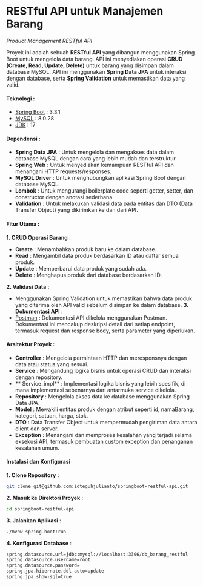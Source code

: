 # RESTful API untuk Manajemen Barang
_Product Management RESTful API_

Proyek ini adalah sebuah **RESTful API** yang dibangun menggunakan Spring Boot untuk mengelola data barang. API ini menyediakan operasi **CRUD (Create, Read, Update, Delete)** untuk barang yang disimpan dalam database MySQL. API ini menggunakan **Spring Data JPA** untuk interaksi dengan database, serta **Spring Validation** untuk memastikan data yang valid.

#### Teknologi :
- [Spring Boot](https://docs.spring.io/spring-boot/api/java/index.html) : 3.3.1
- [MySQL](https://downloads.mysql.com/archives/get/p/25/file/mysql-installer-community-8.0.28.0.msi) : 8.0.28
- [JDK](https://download.oracle.com/java/17/latest/jdk-17_windows-x64_bin.exe) : 17

#### Dependensi :
- **Spring Data JPA** : Untuk mengelola dan mengakses data dalam database MySQL dengan cara yang lebih mudah dan terstruktur.
- **Spring Web** : Untuk menyediakan kemampuan RESTful API dan menangani HTTP requests/responses.
- **MySQL Driver** : Untuk menghubungkan aplikasi Spring Boot dengan database MySQL.
- **Lombok** : Untuk mengurangi boilerplate code seperti getter, setter, dan constructor dengan anotasi sederhana.
- **Validation** : Untuk melakukan validasi data pada entitas dan DTO (Data Transfer Object) yang dikirimkan ke dan dari API.

#### Fitur Utama :
**1. CRUD Operasi Barang** :
- **Create** : Menambahkan produk baru ke dalam database.
- **Read** : Mengambil data produk berdasarkan ID atau daftar semua produk.
- **Update** : Memperbarui data produk yang sudah ada.
- **Delete** : Menghapus produk dari database berdasarkan ID.

**2. Validasi Data** :
- Menggunakan Spring Validation untuk memastikan bahwa data produk yang diterima oleh API valid sebelum disimpan ke dalam database.
**3. Dokumentasi API** :
- [Postman](https://documenter.getpostman.com/view/36968160/2sA3kUF1oE) : Dokumentasi API dikelola menggunakan Postman. Dokumentasi ini mencakup deskripsi detail dari setiap endpoint, termasuk request dan response body, serta parameter yang diperlukan.

#### Arsitektur Proyek :
- **Controller** : Mengelola permintaan HTTP dan meresponsnya dengan data atau status yang sesuai.
- **Service** : Mengandung logika bisnis untuk operasi CRUD dan interaksi dengan repository.
- ** Service_impl** : Implementasi logika bisnis yang lebih spesifik, di mana implementasi sebenarnya dari antarmuka service dikelola.
- **Repository** : Mengelola akses data ke database menggunakan Spring Data JPA.
- **Model** : Mewakili entitas produk dengan atribut seperti id, namaBarang, kategori, satuan, harga, stok.
- **DTO** : Data Transfer Object untuk mempermudah pengiriman data antara client dan server.
- **Exception** : Menangani dan memproses kesalahan yang terjadi selama eksekusi API, termasuk pembuatan custom exception dan penanganan kesalahan umum.

#### Instalasi dan Konfigurasi

**1. Clone Repository** :
```sh
git clone git@github.com:idteguhjulianto/springboot-restful-api.git
```

**2. Masuk ke Direktori Proyek** :

```sh
cd springboot-restful-api
```

**3. Jalankan Aplikasi** :
```sh
./mvnw spring-boot:run
```

**4. Konfigurasi Database** :
 ```sh
spring.datasource.url=jdbc:mysql://localhost:3306/db_barang_restful
spring.datasource.username=root
spring.datasource.password=
spring.jpa.hibernate.ddl-auto=update
spring.jpa.show-sql=true
```
